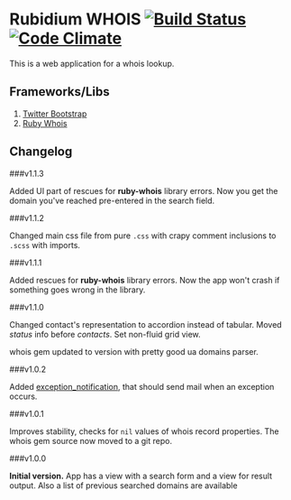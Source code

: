 Rubidium WHOIS [![Build Status](https://secure.travis-ci.org/Uko/Rubidium-WHOIS.png?branch=master)](http://travis-ci.org/Uko/Rubidium-WHOIS) [![Code Climate](https://codeclimate.com/badge.png)](https://codeclimate.com/github/Uko/Rubidium-WHOIS)
==============

This is a web application for a whois lookup.


Frameworks/Libs
---------------
  1. [Twitter Bootstrap](http://twitter.github.com/bootstrap/)
  2. [Ruby Whois](http://www.ruby-whois.org/)
  
Changelog
---------

###v1.1.3

Added UI part of rescues for **ruby-whois** library errors. Now you get the domain you've reached pre-entered in the search field.

###v1.1.2

Changed main css file from pure `.css` with crapy comment inclusions to `.scss` with imports.

###v1.1.1

Added rescues for **ruby-whois** library errors. Now the app won't crash if something goes wrong in the library.

###v1.1.0

Changed contact's representation to accordion instead of tabular. Moved _status_ info before _contacts_. Set non-fluid grid view.

whois gem updated to version with pretty good ua domains parser.

###v1.0.2

Added [exception_notification](https://github.com/smartinez87/exception_notification), that should send mail when an exception occurs.

###v1.0.1

Improves stability, checks for `nil` values of whois record properties. The whois gem source now moved to a git repo.

###v1.0.0

**Initial version.**
App has a view with a search form and a view for result output. Also a list of previous searched domains are available